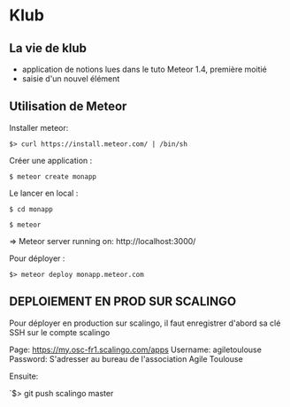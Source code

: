 Klub
====

## La vie de klub
- application de notions lues dans le tuto Meteor 1.4, première moitié
- saisie d'un nouvel élément

## Utilisation de Meteor

Installer meteor:

`$> curl https://install.meteor.com/ | /bin/sh`

Créer une application :

`$ meteor create monapp`

Le lancer en local :

`$ cd monapp`

`$ meteor`

=> Meteor server running on: http://localhost:3000/

Pour déployer :

`$> meteor deploy monapp.meteor.com`

## DEPLOIEMENT EN PROD SUR SCALINGO

Pour déployer en production sur scalingo, 
il faut enregistrer d'abord sa clé SSH sur le compte scalingo 

Page: https://my.osc-fr1.scalingo.com/apps
Username: agiletoulouse
Password: S'adresser au bureau de l'association Agile Toulouse

Ensuite:

`$> git push scalingo master
